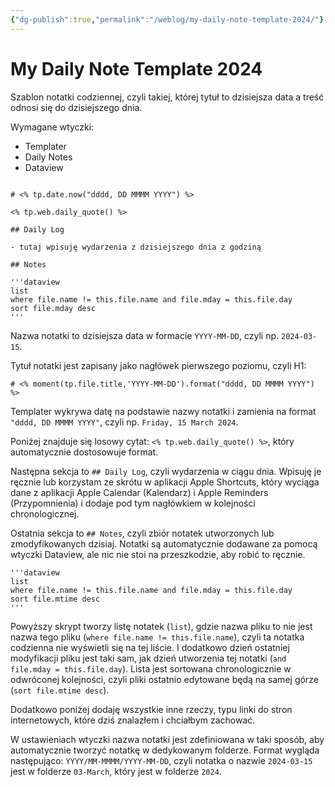 ```yaml
---
{"dg-publish":true,"permalink":"/weblog/my-daily-note-template-2024/"}
---
```



# My Daily Note Template 2024

Szablon notatki codziennej, czyli takiej, której tytuł to dzisiejsza data a treść odnosi się do dzisiejszego dnia.

Wymagane wtyczki:

- Templater
- Daily Notes
- Dataview

```

# <% tp.date.now("dddd, DD MMMM YYYY") %>

<% tp.web.daily_quote() %>

## Daily Log

- tutaj wpisuję wydarzenia z dzisiejszego dnia z godziną

## Notes

'''dataview
list
where file.name != this.file.name and file.mday = this.file.day
sort file.mday desc
'''
```

Nazwa notatki to dzisiejsza data w formacie `YYYY-MM-DD`, czyli np. `2024-03-15`.

Tytuł notatki jest zapisany jako nagłówek pierwszego poziomu, czyli H1:

`# <% moment(tp.file.title,'YYYY-MM-DD').format("dddd, DD MMMM YYYY") %>`

Templater wykrywa datę na podstawie nazwy notatki i zamienia na format `"dddd, DD MMMM YYYY"`, czyli np. `Friday, 15 March 2024`. 

Poniżej znajduje się losowy cytat: `<% tp.web.daily_quote() %>`, który automatycznie dostosowuje format.

Następna sekcja to `## Daily Log`, czyli wydarzenia w ciągu dnia. Wpisuję je ręcznie lub korzystam ze skrótu w aplikacji Apple Shortcuts, który wyciąga dane z aplikacji Apple Calendar (Kalendarz) i Apple Reminders (Przypomnienia) i dodaje pod tym nagłówkiem w kolejności chronologicznej.

Ostatnia sekcja to `## Notes`, czyli zbiór notatek utworzonych lub zmodyfikowanych dzisiaj. Notatki są automatycznie dodawane za pomocą wtyczki Dataview, ale nic nie stoi na przeszkodzie, aby robić to ręcznie.

``````
'''dataview
list
where file.name != this.file.name and file.mday = this.file.day
sort file.mtime desc
'''
``````

Powyższy skrypt tworzy listę notatek (`list`), gdzie nazwa pliku to nie jest nazwa tego pliku (`where file.name != this.file.name`), czyli ta notatka codzienna nie wyświetli się na tej liście. I dodatkowo dzień ostatniej modyfikacji pliku jest taki sam, jak dzień utworzenia tej notatki (`and file.mday = this.file.day`). Lista jest sortowana chronologicznie w odwróconej kolejności, czyli pliki ostatnio edytowane będą na samej górze (`sort file.mtime desc`).

Dodatkowo poniżej dodaję wszystkie inne rzeczy, typu linki do stron internetowych, które dziś znalazłem i chciałbym zachować.

W ustawieniach wtyczki nazwa notatki jest zdefiniowana w taki sposób, aby automatycznie tworzyć notatkę w dedykowanym folderze. Format wygląda następująco: `YYYY/MM-MMMM/YYYY-MM-DD`, czyli notatka o nazwie `2024-03-15` jest w folderze `03-March`, który jest w folderze `2024`.
